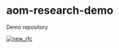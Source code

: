 # aom-research-demo
Demo repository

[![new_rfc](https://img.shields.io/badge/new-rfc-blue)](https://github.com/lu-zero/aom-research-demo/issues/new?assignees=&labels=rfc&template=new-rfc.md)
